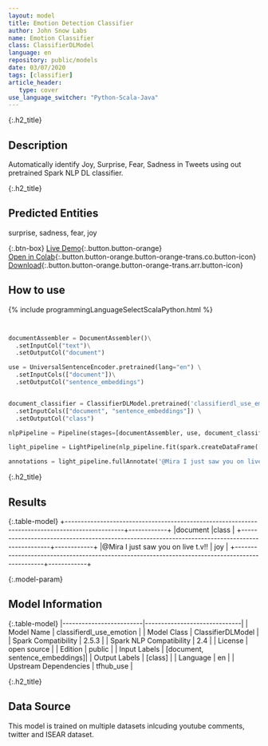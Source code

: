 ```yaml
---
layout: model
title: Emotion Detection Classifier
author: John Snow Labs
name: Emotion Classifier
class: ClassifierDLModel
language: en
repository: public/models
date: 03/07/2020
tags: [classifier]
article_header:
   type: cover
use_language_switcher: "Python-Scala-Java"
---
```


{:.h2_title}
## Description 
Automatically identify Joy, Surprise, Fear, Sadness in Tweets using out pretrained Spark NLP DL classifier.

 {:.h2_title}
## Predicted Entities
surprise, sadness, fear, joy 

{:.btn-box}
[Live Demo](https://demo.johnsnowlabs.com/public/SENTIMENT_EN_EMOTION/){:.button.button-orange}<br/>[Open in Colab](https://colab.research.google.com/github/JohnSnowLabs/spark-nlp-workshop/blob/master/tutorials/streamlit_notebooks/SENTIMENT_EN_EMOTION.ipynb){:.button.button-orange.button-orange-trans.co.button-icon}<br/>[Download](https://s3.amazonaws.com/auxdata.johnsnowlabs.com/public/models/classifierdl_use_emotion_en_2.5.3_2.4_1593783319297.zip){:.button.button-orange.button-orange-trans.arr.button-icon}<br/>

## How to use 
<div class="tabs-box" markdown="1">

{% include programmingLanguageSelectScalaPython.html %}

```nlu

```

```python

documentAssembler = DocumentAssembler()\
  .setInputCol("text")\
  .setOutputCol("document")

use = UniversalSentenceEncoder.pretrained(lang="en") \
  .setInputCols(["document"])\
  .setOutputCol("sentence_embeddings")


document_classifier = ClassifierDLModel.pretrained('classifierdl_use_emotion', 'en') \
  .setInputCols(["document", "sentence_embeddings"]) \
  .setOutputCol("class")

nlpPipeline = Pipeline(stages=[documentAssembler, use, document_classifier])

light_pipeline = LightPipeline(nlp_pipeline.fit(spark.createDataFrame([['']]).toDF("text")))

annotations = light_pipeline.fullAnnotate('@Mira I just saw you on live t.v!!')

```

</div>

{:.h2_title}
## Results
{:.table-model}
+------------------------------------------------------------------------------------------------+------------+
|document                                                                                        |class       |
+------------------------------------------------------------------------------------------------+------------+
|@Mira I just saw you on live t.v!!                                                              | joy        |
+------------------------------------------------------------------------------------------------+------------+



{:.model-param}
## Model Information
{:.table-model}
|-------------------------|------------------------------|
| Model Name              | classifierdl_use_emotion     |
| Model Class             | ClassifierDLModel            |
| Spark Compatibility     | 2.5.3                        |
| Spark NLP Compatibility | 2.4                          |
| License                 | open source                  |
| Edition                 | public                       |
| Input Labels            | [document, sentence_embeddings]|
| Output Labels           | [class]                        |
| Language                | en                           |
| Upstream Dependencies   | tfhub_use                    |




{:.h2_title}
## Data Source
This model is trained on multiple datasets inlcuding youtube comments, twitter and ISEAR dataset.


